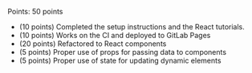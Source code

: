 Points: 50 points

* (10 points) Completed the setup instructions and the React tutorials.
* (10 points) Works on the CI and deployed to GitLab Pages
* (20 points) Refactored to React components
* (5 points) Proper use of props for passing data to components
* (5 points) Proper use of state for updating dynamic elements
